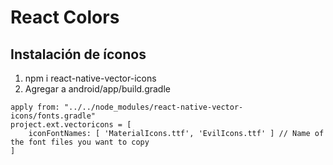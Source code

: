 # React Colors

## Instalación de íconos
1. npm i react-native-vector-icons
2. Agregar a android/app/build.gradle

~~~
apply from: "../../node_modules/react-native-vector-icons/fonts.gradle"
project.ext.vectoricons = [
    iconFontNames: [ 'MaterialIcons.ttf', 'EvilIcons.ttf' ] // Name of the font files you want to copy
]
~~~